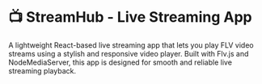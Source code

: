 # 📺 StreamHub - Live Streaming App

A lightweight React-based live streaming app that lets you play FLV video streams using a stylish and responsive video player. Built with Flv.js and NodeMediaServer, this app is designed for smooth and reliable live streaming playback.

